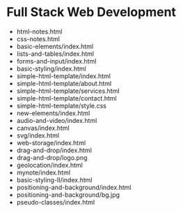 # Full Stack Web Development
- html-notes.html
- css-notes.html
- basic-elements/index.html
- lists-and-tables/index.html
- forms-and-input/index.html
- basic-styling/index.html
- simple-html-template/index.html
- simple-html-template/about.html
- simple-html-template/services.html
- simple-html-template/contact.html
- simple-html-template/style.css
- new-elements/index.html
- audio-and-video/index.html
- canvas/index.html
- svg/index.html
- web-storage/index.html
- drag-and-drop/index.html
- drag-and-drop/logo.png
- geolocation/index.html
- mynote/index.html
- basic-styling-II/index.html
- positioning-and-background/index.html
- positioning-and-background/bg.jpg
- pseudo-classes/index.html
